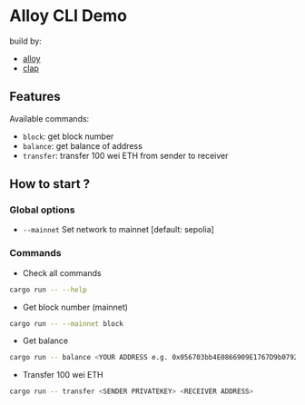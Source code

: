 # Alloy CLI Demo

build by:

- [alloy](https://crates.io/crates/alloy)
- [clap](https://crates.io/crates/clap)

## Features

Available commands:

- `block`: get block number
- `balance`: get balance of address
- `transfer`: transfer 100 wei ETH from sender to receiver

## How to start ?

### Global options

- `--mainnet` Set network to mainnet [default: sepolia]

### Commands

- Check all commands

```bash
cargo run -- --help
```

- Get block number (mainnet)

```bash
cargo run -- --mainnet block
```

- Get balance

```bash
cargo run -- balance <YOUR ADDRESS e.g. 0x056703bb4E0866909E1767D9b079237D1C44962f>
```

- Transfer 100 wei ETH

```bash
cargo run -- transfer <SENDER PRIVATEKEY> <RECEIVER ADDRESS>
```
